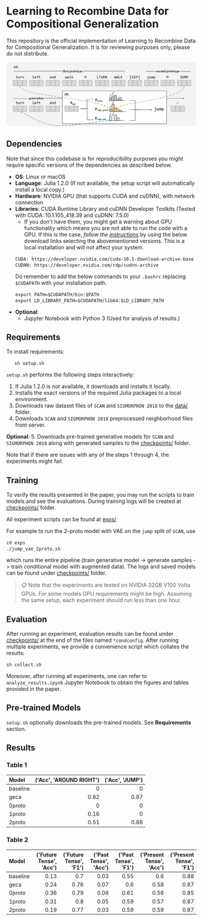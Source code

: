# Learning to Recombine Data for Compositional Generalization

This repository is the official implementation of Learning to Recombine Data for Compositional Generalization. It is for reviewing purposes only, please do not distribute.

![Recombination Model](./recomb.png "Recomb Network")

## Dependencies

Note that since this codebase is for reproducibility purposes you might require specific versions of the dependencies as described below.

- **OS**: Linux or macOS
- **Language**: Julia 1.2.0 (If not available, the setup script will automatically install a local copy.)
- **Hardware**: NVIDIA GPU (that supports CUDA and cuDNN), with network connection
- **Libraries**: CUDA Runtime Library and cuDNN Developer Toolkits (Tested with CUDA: 10.1.105_418.39 and cuDNN: 7.5.0)
  - If you don't have them, you might get a warning about GPU functionality which means you are not able to run the code with a GPU. If this is the case, _follow the [instructions](https://stackoverflow.com/a/47503155)_ by using the below download links selecting the abovementioned versions. This is a local installation and will not affect your system.
  ```
  CUDA: https://developer.nvidia.com/cuda-10.1-download-archive-base
  CUDNN: https://developer.nvidia.com/rdp/cudnn-archive
  ```
  Do remember to add the below commands to your `.bashrc` replacing `$CUDAPATH` with your installation path.
  ```SHELL
  export PATH=$CUDAPATH/bin:$PATH
  export LD_LIBRARY_PATH=$CUDAPATH/lib64:$LD_LIBRARY_PATH
  ```
- **Optional**:
  - Jupyter Notebook with Python 3 (Used for analysis of results.)


## Requirements

To install requirements:
```SHELL
   sh setup.sh
```
`setup.sh` performs the following steps interactively:
1. If Julia 1.2.0 is not available, it downloads and installs it locally.
2. Installs the exact versions of the required Julia packages to a local environment.
3. Downloads raw dataset files of `SCAN` and `SIGMORPHON 2018` to the [data/](data/) folder.
4. Downloads `SCAN` and `SIGMORPHON 2018` preprocessed neighborhood files from server.

  **Optional**:
5. Downloads pre-trained generative models for `SCAN` and `SIGMORPHON 2018` along with generated samples to the [checkpoints/](checkpoints/) folder.

Note that if there are issues with any of the steps 1 through 4, the experiments might fail.


## Training

To verify the results presented in the paper, you may run the scripts to train models and see the evaluations. During training logs will be created at [checkpoints/](checkpoints/) folder.

All experiment scripts can be found at [exps/](exps/)

For example to run the 2-proto model with VAE on the `jump` split of `SCAN`, use

```SHELL
cd exps
./jump_vae_2proto.sh
```

which runs the entire pipeline (train generative model -> generate samples -> train conditional model with augmented data). The logs and saved models can be found under [checkpoints/](checkpoints/) folder.

> 📋 Note that the experiments are tested on NVIDIA 32GB V100 Volta GPUs. For some models GPU requirements might be high. Assuming the same setup, each experiment should run less than one hour.

## Evaluation

After running an experiment, evaluation results can be found under [checkpoints/](checkpoints/) at the end of the files named `*condconfig`. After running multiple experiments, we provide a convenience script which collates the results:

```SHELL
sh collect.sh
```

Moreover, after running all experiments, one can refer to `analyze_results.ipynb` Jupyter Notebook to obtain the figures and tables provided in the paper.


## Pre-trained Models

`setup.sh` optionally downloads the pre-trained models. See **Requirements** section.

## Results

### Table 1


| Model    |   ('Acc', 'AROUND RIGHT') |   ('Acc', 'JUMP') |
|:---------|--------------------------:|------------------:|
| baseline |                      0    |              0    |
| geca     |                      0.82 |              0.87 |
| 0proto   |                      0    |              0    |
| 1proto   |                      0.16 |              0    |
| 2proto   |                      0.51 |              0.88 |



### Table 2

| Model    |   ('Future Tense', 'Acc') |   ('Future Tense', 'F1') |   ('Past Tense', 'Acc') |   ('Past Tense', 'F1') |   ('Present Tense', 'Acc') |   ('Present Tense', 'F1') |
|:---------|--------------------------:|-------------------------:|------------------------:|-----------------------:|---------------------------:|--------------------------:|
| baseline |                      0.13 |                     0.7  |                    0.03 |                   0.55 |                       0.6  |                      0.88 |
| geca     |                      0.24 |                     0.76 |                    0.07 |                   0.6  |                       0.58 |                      0.87 |
| 0proto   |                      0.36 |                     0.79 |                    0.06 |                   0.61 |                       0.56 |                      0.85 |
| 1proto   |                      0.31 |                     0.8  |                    0.05 |                   0.59 |                       0.57 |                      0.87 |
| 2proto   |                      0.19 |                     0.77 |                    0.03 |                   0.59 |                       0.59 |                      0.87 |